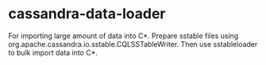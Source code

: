 # cassandra-data-loader
For importing large amount of data into C*. Prepare sstable files using org.apache.cassandra.io.sstable.CQLSSTableWriter. Then use sstableloader to bulk import data into C*.
